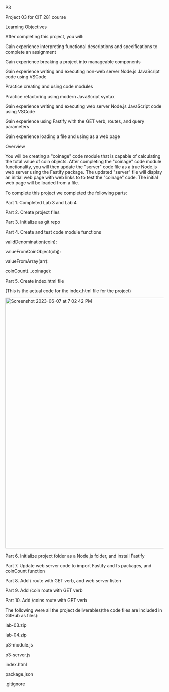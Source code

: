 P3

Project 03 for CIT 281 course

Learning Objectives

After completing this project, you will:

Gain experience interpreting functional descriptions and specifications to complete an assignment

Gain experience breaking a project into manageable components

Gain experience writing and executing non-web server Node.js JavaScript code using VSCode

Practice creating and using code modules

Practice refactoring using modern JavaScript syntax

Gain experience writing and executing web server Node.js JavaScript code using VSCode

Gain experience using Fastify with the GET verb, routes, and query parameters

Gain experience loading a file and using as a web page

Overview

You will be creating a "coinage" code module that is capable of calculating the total value of coin objects. After completing the "coinage" code module functionality, you will then update the "server" code file as a true Node.js web server using the Fastify package. The updated "server" file will display an initial web page with web links to to test the "coinage" code. The initial web page will be loaded from a file.

To complete this project we completed the following parts:

Part 1. Completed Lab 3 and Lab 4

Part 2. Create project files

Part 3. Initialize as git repo

Part 4. Create and test code module functions

validDenomination(coin):

valueFromCoinObject(obj):

valueFromArray(arr):

coinCount(...coinage):

Part 5. Create index.html file

(This is the actual code for the index.html file for the project)

<img width="794" alt="Screenshot 2023-06-07 at 7 02 42 PM" src="https://github.com/isigala4/cit281-p3/assets/133719793/5b08a3c3-1998-4111-874e-e186766735bc">


Part 6. Initialize project folder as a Node.js folder, and install Fastify

Part 7. Update web server code to import Fastify and fs packages, and coinCount function

Part 8. Add / route with GET verb, and web server listen

Part 9. Add /coin route with GET verb

Part 10. Add /coins route with GET verb

The following were all the project deliverables(the code files are included in GitHub as files):

lab-03.zip

lab-04.zip

p3-module.js

p3-server.js

index.html

package.json

.gitignore

